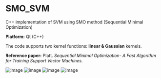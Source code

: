# SMO_SVM


C++ implementation of SVM using SMO method (Sequential Minimal Optimization)

**Platform:** Qt (C++)

The code supports two kernel functions: **linear & Gaussian** kernels.

**Reference paper:**
Platt. *Sequential Minimal Optimization- A Fast Algorithm for Training Support Vector Machines.*

![image](https://github.com/RyuZhihao123/SMO_SVM/blob/master/screenshot/Screenshot1.png)
![image](https://github.com/RyuZhihao123/SMO_SVM/blob/master/screenshot/Screenshot2.png)
![image](https://github.com/RyuZhihao123/SMO_SVM/blob/master/screenshot/Screenshot3.png)
![image](https://github.com/RyuZhihao123/SMO_SVM/blob/master/screenshot/Screenshot4_linear.png)
